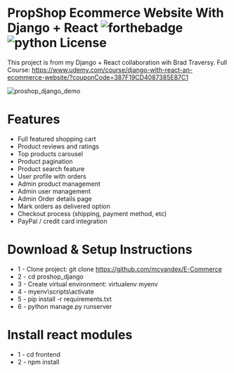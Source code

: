 # PropShop Ecommerce Website With Django  + React ![forthebadge](https://forthebadge.com/images/badges/made-with-python.svg) ![python License](https://img.shields.io/badge/MADE%20WITH-ReactJs-blue.svg)


This project is from my Django + React collaboration wih Brad Traversy. Full Course: https://www.udemy.com/course/django-with-react-an-ecommerce-website/?couponCode=387F19CD4087385E87C1

![proshop_django_demo](https://user-images.githubusercontent.com/105595540/213966940-b9611964-aec3-4bfe-a634-243690cb39b8.png)


# Features
* Full featured shopping cart
* Product reviews and ratings
* Top products carousel
* Product pagination
* Product search feature
* User profile with orders
* Admin product management
* Admin user management
* Admin Order details page
* Mark orders as delivered option
* Checkout process (shipping, payment method, etc)
* PayPal / credit card integration


# Download & Setup Instructions

* 1 - Clone project: git clone https://github.com/mcyandex/E-Commerce
* 2 - cd proshop_django
* 3 - Create virtual environment: virtualenv myenv
* 4 - myenv\scripts\activate
* 5 - pip install -r requirements.txt
* 6 - python manage.py runserver

# Install react modules
* 1 - cd frontend
* 2 - npm install
